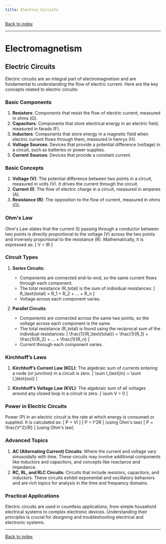 ```yaml
---
title: Electric Circuits
---
```


[Back to index](index.html)

---
# Electromagnetism
## Electric Circuits

Electric circuits are an integral part of electromagnetism and are fundamental to understanding the flow of electric current. Here are the key concepts related to electric circuits:

### Basic Components
1. **Resistors**: Components that resist the flow of electric current, measured in ohms (Ω).
2. **Capacitors**: Components that store electrical energy in an electric field, measured in farads (F).
3. **Inductors**: Components that store energy in a magnetic field when electric current flows through them, measured in henrys (H).
4. **Voltage Sources**: Devices that provide a potential difference (voltage) in a circuit, such as batteries or power supplies.
5. **Current Sources**: Devices that provide a constant current.

### Basic Concepts
1. **Voltage (V)**: The potential difference between two points in a circuit, measured in volts (V). It drives the current through the circuit.
2. **Current (I)**: The flow of electric charge in a circuit, measured in amperes (A).
3. **Resistance (R)**: The opposition to the flow of current, measured in ohms (Ω).

### Ohm's Law
Ohm's Law states that the current (I) passing through a conductor between two points is directly proportional to the voltage (V) across the two points and inversely proportional to the resistance (R). Mathematically, it is expressed as:
\[ V = IR \]

### Circuit Types
1. **Series Circuits**:
    - Components are connected end-to-end, so the same current flows through each component.
    - The total resistance (R_total) is the sum of individual resistances:
      \[ R_\text{total} = R_1 + R_2 + ... + R_n \]
    - Voltage across each component varies.

2. **Parallel Circuits**:
    - Components are connected across the same two points, so the voltage across each component is the same.
    - The total resistance (R_total) is found using the reciprocal sum of the individual resistances:
      \[ \frac{1}{R_\text{total}} = \frac{1}{R_1} + \frac{1}{R_2} + ... + \frac{1}{R_n} \]
    - Current through each component varies.

### Kirchhoff’s Laws
1. **Kirchhoff’s Current Law (KCL)**: The algebraic sum of currents entering a node (or junction) in a circuit is zero.
   \[ \sum I_\text{in} = \sum I_\text{out} \]

2. **Kirchhoff’s Voltage Law (KVL)**: The algebraic sum of all voltages around any closed loop in a circuit is zero.
   \[ \sum V = 0 \]

### Power in Electric Circuits
Power (P) in an electric circuit is the rate at which energy is consumed or supplied. It is calculated as:
\[ P = VI \]
\[ P = I^2R \] (using Ohm's law)
\[ P = \frac{V^2}{R} \] (using Ohm's law)

### Advanced Topics
1. **AC (Alternating Current) Circuits**: Where the current and voltage vary sinusoidally with time. These circuits may involve additional components like inductors and capacitors, and concepts like reactance and impedance.
2. **RC, RL, and RLC Circuits**: Circuits that include resistors, capacitors, and inductors. These circuits exhibit exponential and oscillatory behaviors and are rich topics for analysis in the time and frequency domains.

### Practical Applications
Electric circuits are used in countless applications, from simple household electrical systems to complex electronic devices. Understanding their principles is crucial for designing and troubleshooting electrical and electronic systems.

---
[Back to index](index.html)
